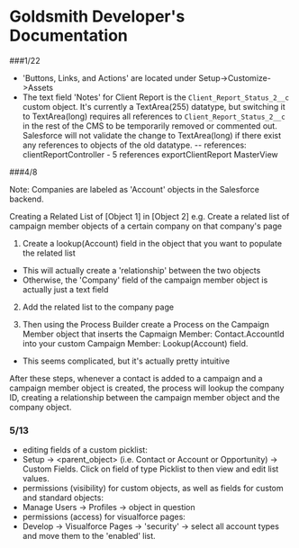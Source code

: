 # Goldsmith Developer's Documentation

###1/22

- 'Buttons, Links, and Actions' are located under Setup->Customize->Assets
- The text field 'Notes' for Client Report is the `Client_Report_Status_2__c` custom object. It's currently a TextArea(255) datatype, but switching it to TextArea(long) requires all references to `Client_Report_Status_2__c` in the rest of the CMS to be temporarily removed or commented out. Salesforce will not validate the change to TextArea(long) if there exist any references to objects of the old datatype.
-- references:
  clientReportController - 5 references
  exportClientReport
  MasterView

###4/8

Note: Companies are labeled as 'Account' objects in the Salesforce backend.

Creating a Related List of [Object 1] in [Object 2]
e.g. Create a related list of campaign member objects of a certain company on that company's page

1) Create a lookup(Account) field in the object that you want to populate the related list
- This will actually create a 'relationship' between the two objects
- Otherwise, the 'Company' field of the campaign member object is actually just a text field

2) Add the related list to the company page

3) Then using the Process Builder create a Process on the Campaign Member object that inserts the Capmaign Member: Contact.AccountId into your custom Campaign Member: Lookup(Account) field.
- This seems complicated, but it's actually pretty intuitive

After these steps, whenever a contact is added to a campaign and a campaign member object is created, the process will lookup the company ID, creating a relationship between the campaign member object and the company object.

### 5/13
- editing fields of a custom picklist:
- Setup -> <parent_object> (i.e. Contact or Account or Opportunity) -> Custom Fields. Click on field of type Picklist to then view and edit list values.
- permissions (visibility) for custom objects, as well as fields for custom and standard objects:
- Manage Users -> Profiles -> object in question
- permissions (access) for visualforce pages:
- Develop -> Visualforce Pages -> 'security' -> select all account types and move them to the 'enabled' list.

